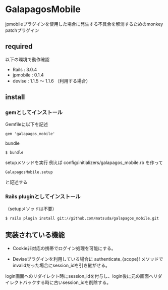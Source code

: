 # GalapagosMobile

jpmobileプラグインを使用した場合に発生する不具合を解消するためのmonkey patchプラグイン

## required

以下の環境で動作確認

* Rails : 3.0.4
* jpmobile : 0.1.4
* devise : 1.1.5 〜 1.1.6 （利用する場合）

## install

### gemとしてインストール

Gemfileに以下を記述

    gem 'galapagos_mobile'
    
bundle

    $ bundle

setupメソッドを実行
例えば config/initializers/galapagos_mobile.rb を作って

    GalapagosMobile.setup

と記述する

### Rails pluginとしてインストール

（setupメソッドは不要）

    $ rails plugin install git://github.com/matsuda/galapagos_mobile.git


## 実装されている機能

* Cookie非対応の携帯でログイン処理を可能にする。

* Deviseプラグインを利用している場合に authenticate_{scope}! メソッドで　invalidだった場合にsession_idを引き継がせる。  

login画面へのリダイレクト時にsession_idを付与し、login後に元の画面へリダイレクトバックする時に古いsession_idを削除する。
